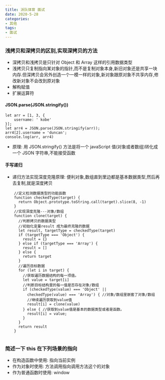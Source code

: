 ```yaml
---
title: 派队体育 面试
date: 2020-5-28
categories: 
- 其他
tags: 
- 面试
---
```

### 浅拷贝和深拷贝的区别,实现深拷贝的方法
- 深拷贝和浅拷贝是只针对 Object 和 Array 这样的引用数据类型
- 浅拷贝只复制指向某对象的指针,而不是复制对象本身,新旧对象还是共享一块内存.但深拷贝会另外创造一个一模一样的对象,新对象跟原对象不共享内存,修改新对象不会改到原对象
- 解构赋值
- 扩展运算符

#### JSON.parse(JSON.stringify())

```
let arr = [1, 3, {
    username: ' kobe'
}];
let arr4 = JSON.parse(JSON.stringify(arr));
arr4[2].username = 'duncan'; 
console.log(arr, arr4)

```
- 原理: 用 JSON.stringify() 方法是将一个 javaScript 值(对象或者数组)转化成一个 JSON 字符串,不能接受函数

#### 手写递归
- 递归方法实现深度克隆原理: 便利对象,数组直到里边都是基本数据类型,然后再去复制,就是深度拷贝
```
    //定义检测数据类型的功能函数
    function checkedType(target) {
      return Object.prototype.toString.call(target).slice(8, -1)
    }
    //实现深度克隆---对象/数组
    function clone(target) {
      //判断拷贝的数据类型
      //初始化变量result 成为最终克隆的数据
      let result, targetType = checkedType(target)
      if (targetType === 'Object') {
        result = {}
      } else if (targetType === 'Array') {
        result = []
      } else {
        return target
      }
      //遍历目标数据
      for (let i in target) {
        //获取遍历数据结构的每一项值。
        let value = target[i]
        //判断目标结构里的每一值是否存在对象/数组
        if (checkedType(value) === 'Object' ||
          checkedType(value) === 'Array') { //对象/数组里嵌套了对象/数组
          //继续遍历获取到value值
          result[i] = clone(value)
        } else { //获取到value值是基本的数据类型或者是函数。
          result[i] = value;
        }
      }
      return result
    }


```
### 简述一下 this 在下列场景的指向 
- 在构造函数中使用: 指向当前实例
- 作为对象时使用: 方法调用指向调用方法这个的对象
- 作为普通函数时使用: window
